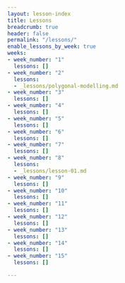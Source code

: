 ```yaml
---
layout: lesson-index
title: Lessons
breadcrumb: true
header: false
permalink: "/lessons/"
enable_lessons_by_week: true
weeks:
- week_number: "1"
  lessons: []
- week_number: "2"
  lessons:
  - _lessons/polygonal-modelling.md
- week_number: "3"
  lessons: []
- week_number: "4"
  lessons: []
- week_number: "5"
  lessons: []
- week_number: "6"
  lessons: []
- week_number: "7"
  lessons: []
- week_number: "8"
  lessons:
  - _lessons/lesson-01.md
- week_number: "9"
  lessons: []
- week_number: "10"
  lessons: []
- week_number: "11"
  lessons: []
- week_number: "12"
  lessons: []
- week_number: "13"
  lessons: []
- week_number: "14"
  lessons: []
- week_number: "15"
  lessons: []

---
```


